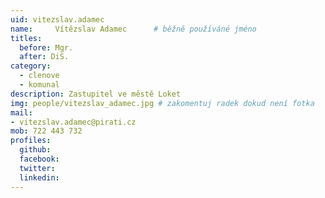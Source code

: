 ```yaml
---
uid: vitezslav.adamec
name:     Vítězslav Adamec  	# běžně používáné jméno
titles:
  before: Mgr.
  after: DiS.
category:
  - clenove
  - komunal
description: Zastupitel ve městě Loket
img: people/vitezslav_adamec.jpg # zakomentuj radek dokud není fotka
mail:
- vitezslav.adamec@pirati.cz
mob: 722 443 732
profiles:
  github:
  facebook:
  twitter:
  linkedin:
---
```

